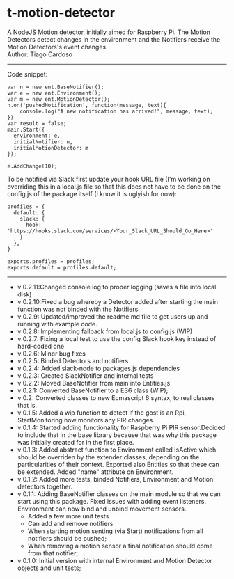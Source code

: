 # t-motion-detector
A NodeJS Motion detector, initially aimed for Raspberry Pi.
The Motion Detectors detect changes in the environment and the Notifiers receive the Motion Detectors's event changes.  
Author: Tiago Cardoso
***
Code snippet:  

    var n = new ent.BaseNotifier();
    var e = new ent.Environment();
    var m = new ent.MotionDetector();
    n.on('pushedNotification', function(message, text){
        console.log("A new notification has arrived!", message, text);
    })
    var result = false;
    main.Start({
      environment: e,
      initialNotifier: n,
      initialMotionDetector: m
    });

    e.AddChange(10);

To be notified via Slack first update your hook URL file (I'm working on overriding this in a local.js file so that this does not have to be done on the config.js of the package itself (I know it is uglyish for now):  
````  
profiles = {
  default: {
	slack: {
	  hook: 'https://hooks.slack.com/services/<Your_Slack_URL_Should_Go_Here>'
	}
  },
}

exports.profiles = profiles;
exports.default = profiles.default;
````
***
* v 0.2.11:Changed console log to proper logging (saves a file into local disk) 
* v 0.2.10:Fixed a bug whereby a Detector added after starting the main function was not binded with the Notifiers.
* v 0.2.9: Updated/improved the readme.md file to get users up and running with example code.
* v 0.2.8: Implementing fallback from local.js to config.js (WIP)
* v 0.2.7: Fixing a local test to use the config Slack hook key instead of hard-coded one
* v 0.2.6: Minor bug fixes
* v 0.2.5: Binded Detectors and notifiers
* v 0.2.4: Added slack-node to packages.js dependencies
* v 0.2.3: Created SlackNotifier and internal tests
* v 0.2.2: Moved BaseNotifier from main into Entities.js
* v 0.2.1: Converted BaseNotifier to a ES6 class (WIP);
* v 0.2: Converted classes to new Ecmascript 6 syntax, to real classes that is.
* v 0.1.5: Added a wip function to detect if the gost is an Rpi, StartMonitoring now monitors any PIR changes.
* v 0.1.4: Started adding functionality for Raspberry Pi PIR sensor.Decided to include that in the base library because that was why this package was initially created for in the first place.
* v 0.1.3: Added abstract function to Environment called IsActive which should be overriden by the extender classes, depending on the particularities of their context. Exported also Entities so that these can be extended. Added "name" attribute on Environment.
* v 0.1.2: Added more tests, binded Notifiers, Environment and Motion detectors together.
* v 0.1.1: Adding BaseNotifier classes on the main module so that we can start using this package. Fixed issues with adding event listeners. Environment can now bind and unbind movement sensors.
  * Added a few more unit tests  
  * Can add and remove notifiers  
  * When starting motion senting (via Start) notifications from all notifiers should be pushed;  
  * When removing a motion sensor a final notification should come from that notifier;  
* v 0.1.0: Initial version with internal Environment and Motion Detector objects and unit tests;
